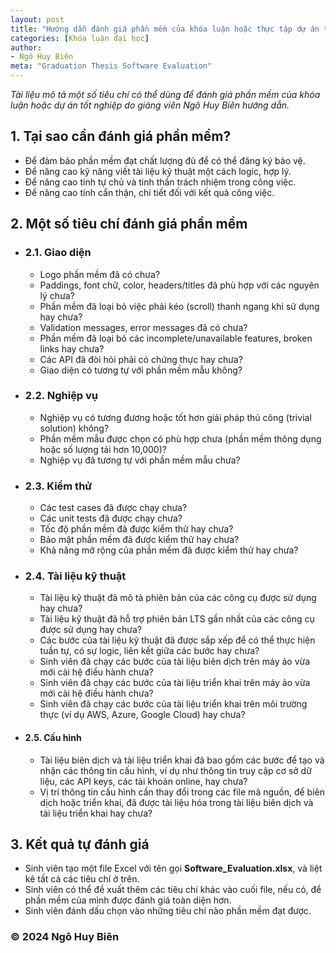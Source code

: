 ```yaml
---
layout: post
title: "Hướng dẫn đánh giá phần mềm của khóa luận hoặc thực tập dự án tốt nghiệp"
categories: [Khóa luận đại học]
author:
- Ngô Huy Biên
meta: "Graduation Thesis Software Evaluation"
---
```

_Tài liệu mô tả một số tiêu chí có thể dùng để đánh giá phần mềm của khóa luận hoặc dự án tốt nghiệp do giảng viên Ngô Huy Biên hướng dẫn._

## 1.	Tại sao cần đánh giá phần mềm?
* Để đảm bảo phần mềm đạt chất lượng đủ để có thể đăng ký bảo vệ.
* Để nâng cao kỹ năng viết tài liệu kỹ thuật một cách logic, hợp lý.
* Để nâng cao tính tự chủ và tinh thần trách nhiệm trong công việc.
*	Để nâng cao tính cẩn thận, chi tiết đối với kết quả công việc.

## 2.	Một số tiêu chí đánh giá phần mềm

* ### 2.1. Giao diện
    * Logo phần mềm đã có chưa?
    * Paddings, font chữ, color, headers/titles đã phù hợp với các nguyên lý chưa?
    * Phần mềm đã loại bỏ việc phải kéo (scroll) thanh ngang khi sử dụng hay chưa?
    * Validation messages, error messages đã có chưa?
    * Phần mềm đã loại bỏ các incomplete/unavailable features, broken links hay chưa?
    * Các API đã đòi hỏi phải có chứng thực hay chưa?
    * Giao diện có tương tự với phần mềm mẫu không?
*	### 2.2. Nghiệp vụ
    * Nghiệp vụ có tương đương hoặc tốt hơn giải pháp thủ công (trivial solution) không?
    * Phần mềm mẫu được chọn có phù hợp chưa (phần mềm thông dụng hoặc số lượng tải hơn 10,000)?
    * Nghiệp vụ đã tương tự với phần mềm mẫu chưa?
* ### 2.3. Kiểm thử
    * Các test cases đã được chạy chưa?
    * Các unit tests đã được chạy chưa?
    * Tốc độ phần mềm đã được kiểm thử hay chưa?
    * Bảo mật phần mềm đã được kiểm thử hay chưa?
    * Khả năng mở rộng của phần mềm đã được kiểm thử hay chưa?
* ### 2.4. Tài liệu kỹ thuật
    * Tài liệu kỹ thuật đã mô tả phiên bản của các công cụ được sử dụng hay chưa?
    * Tài liệu kỹ thuật đã hỗ trợ phiên bản LTS gần nhất của các công cụ được sử dụng hay chưa?
    * Các bước của tài liệu kỹ thuật đã được sắp xếp để có thể thực hiện tuần tự, có sự logic, liên kết giữa các bước hay chưa?
    * Sinh viên đã chạy các bước của tài liệu biên dịch trên máy ảo vừa mới cài hệ điều hành chưa?
    * Sinh viên đã chạy các bước của tài liệu triển khai trên máy ảo vừa mới cài hệ điều hành chưa?
    * Sinh viên đã chạy các bước của tài liệu triển khai trên môi trường thực (ví dụ AWS, Azure, Google Cloud) hay chưa?
* #### 2.5. Cấu hình
    * Tài liệu biên dịch và tài liệu triển khai đã bao gồm các bước để tạo và nhận các thông tin cấu hình, ví dụ như thông tin truy cập cơ sở dữ liệu, các API keys, các tài khoản online, hay chưa?
    * Vị trí thông tin cấu hình cần thay đổi trong các file mã nguồn, để biên dịch hoặc triển khai, đã được tài liệu hóa trong tài liệu biên dịch và tài liệu triển khai hay chưa?

## 3.	Kết quả tự đánh giá
* Sinh viên tạo một file Excel với tên gọi **Software_Evaluation.xlsx**, và liệt kê tất cả các tiêu chí ở trên.
* Sinh viên có thể đề xuất thêm các tiêu chí khác vào cuối file, nếu có, để phần mềm của mình được đánh giá toàn diện hơn.
* Sinh viên đánh dấu chọn vào những tiêu chí nào phần mềm đạt được.

### &copy; 2024 Ngô Huy Biên
